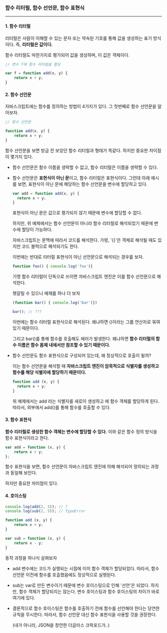 ### 함수 리터럴, 함수 선언문, 함수 표현식

---



#### 1. 함수 리터럴

리터럴은 사람이 이해할 수 있는 문자 또는 약속된 기호를 통해 값을 생성하는 표기 방식이다. 즉, <strong>리터럴은 값이다.</strong> 

함수 리터럴도 마찬가지로 평가되어 값을 생성하며, 이 값은 객체이다.

```javascript
// 변수 f에 함수 리터럴을 할당

var f = function add(x, y) {
	return x + y;
}
```



#### 2. 함수 선언문

자바스크립트에는 함수를 정의하는 방법이 4가지가 있다. 그 첫번째로 함수 선언문을 알아보자.



```javascript
// 함수 선언문

function add(x, y) {
	return x + y;
}
```

함수 선언문을 보면 방금 전 보았던 함수 리터럴과 형태가 똑같다. 하지만 중요한 차이점이 몇가지 있다.

* 함수 선언문은 함수 이름을 생략할 수 없고, 함수 리터럴은 이름을 생략할 수 있다.

* 함수 선언문은 <strong>표현식이 아닌 문</strong>이고, 함수 리터럴은 표현식이다. 그런데 아래 예시를 보면, 표현식이 아닌 문에 해당하는 함수 선언문을 변수에 할당하고 있다.

  ```javascript
  var add = function add(x, y) {
  	return x + y;
  }
  ```

  표현식이 아닌 문은 값으로 평가되지 않기 때문에 변수에 할당할 수 없다.

  하지만, 위 예제에서는 함수 선언문이 아니라 함수 리터럴로 해석되었기 때문에 변수에 할당이 가능하다.

  자바스크립트는 문맥에 따라서 코드를 해석한다. 가령, '{}'은 객체로 해석될 때도 있지만 코드 블럭으로 해석되기도 한다.

  

  이번에는 반대로 리터럴 표현식이 아닌 선언문으로 해석되는 경우를 보자.

  ```javascript
  function foo() { console.log('foo')}
  ```

  기명 함수 리터럴이 단독으로 쓰이면 자바스크립트 엔진은 이를 함수 선언문으로 해석한다.

  

  헷갈릴 수 있으니 예제를 하나 더 보자

  ```javascript
  (function bar() { console.log('bar')})
  
  bar(); // ???
  ```

  이번에는 함수 리터럴 표현식으로 해석된다. 왜냐하면 ()이라는 그룹 연산자로 묶여 있기 때문이다.

  그리고 bar()를 통해 함수를 호출해도 에러가 발생한다. 왜냐하면 <strong>함수 리터럴의 함수 이름은 함수 몸체 내에서만 참조할 수 있기 때문이다.</strong>



* 함수 선언문도 함수 표현식으로 구성되어 있는데, 왜 정상적으로 호출이 될까?

  이는 함수 선언문을 해석할 때 <strong>자바스크립트 엔진이 암묵적으로 식별자를 생성하고 함수를 해당 식별자에 할당하기 때문이다.</strong>

  ```javascript
  function add (x, y) {
  	return x + y;
  }
  ```

  위 예제에서는 add 라는 식별자를 새로이 생성하고 에 함수 객체를 할당하게 된다. 따라서, 외부에서 add()를 통해 함수를 호출할 수 있다.



#### 3. 함수 표현식

<strong>함수 리터럴로 생성한 함수 객체는 변수에 할당할 수 있다.</strong> 이와 같은 함수 정의 방식을 함수 표현식이라고 한다.

```javascript
var add = function (x, y) {
	return x + y;
};
```

함수 표현식을 보면, 함수 선언문이 자바스크립트 엔진에 의해 해석되어 정의되는 과정과 동일해 보인다.

하지만 중요한 차이점이 있다.



#### 4. 호이스팅

```javascript
console.log(add(2, 5)); // 7
console.log(sub(2, 5)); // TypeError

function add (x, y) {
    return x + y;
}

var sub = function (x, y) {
    return x - y;
}
```

동작 과정을 하나식 살펴보자

* add 변수에는 코드가 실행되는 시점에 이미 함수 객체가 할당되었다. 따라서, 함수 선언문 이전에 함수를 호출했음에도 정상적으로 실행된다.
* sub는 var로 만든 변수이기 때문에 변수 호이스팅으로 인해 '선언'은 되었다. 하지만, 함수 객체가 할당되지는 않는다. 변수 호이스팅과 함수 호이스팅의 차이가 바로 여기에 있다.

* 결론적으로 함수 호이스팅은 함수를 호출하기 전에 함수를 선언해야 한다는 당연한 규칙을 무시한다. 따라서, 함수 선언문 대신 함수 표현식을 사용할 것을 권장한다.

  (내가 아니라, JSON을 창안한 더글라스 크락포드가..)





